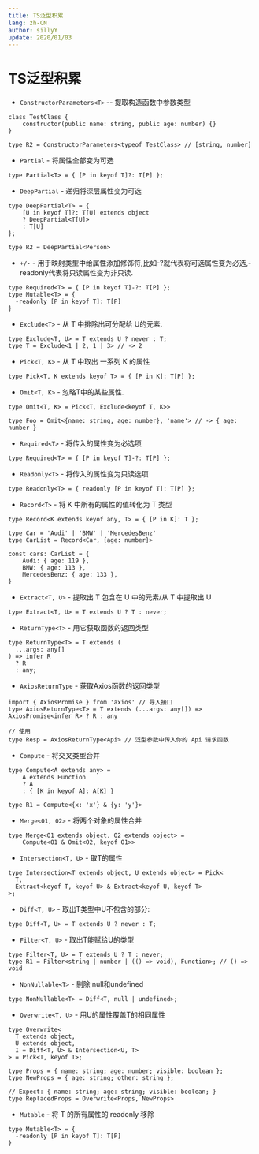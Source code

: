 ```yaml
---
title: TS泛型积累
lang: zh-CN
author: sillyY
update: 2020/01/03
---
```


# TS泛型积累

- `ConstructorParameters<T>` -- 提取构造函数中参数类型
```
class TestClass {
    constructor(public name: string, public age: number) {}
}
  
type R2 = ConstructorParameters<typeof TestClass> // [string, number]
```

- `Partial` - 将属性全部变为可选
```
type Partial<T> = { [P in keyof T]?: T[P] };
```

- `DeepPartial` - 递归将深层属性变为可选
```
type DeepPartial<T> = {
    [U in keyof T]?: T[U] extends object
    ? DeepPartial<T[U]>
    : T[U]
};

type R2 = DeepPartial<Person>
```

- `+/-` -  用于映射类型中给属性添加修饰符,比如-?就代表将可选属性变为必选,-readonly代表将只读属性变为非只读.
```
type Required<T> = { [P in keyof T]-?: T[P] };
type Mutable<T> = {
  -readonly [P in keyof T]: T[P]
}
```

- `Exclude<T>` - 从 T 中排除出可分配给 U的元素.
```
type Exclude<T, U> = T extends U ? never : T;
type T = Exclude<1 | 2, 1 | 3> // -> 2
```

- `Pick<T, K>` - 从 T 中取出 一系列 K 的属性
```
type Pick<T, K extends keyof T> = { [P in K]: T[P] };
```

- `Omit<T, K>` - 忽略T中的某些属性.
```
type Omit<T, K> = Pick<T, Exclude<keyof T, K>>

type Foo = Omit<{name: string, age: number}, 'name'> // -> { age: number }
```

- `Required<T>` - 将传入的属性变为必选项
```
type Required<T> = { [P in keyof T]-?: T[P] };
```

- `Readonly<T>` - 将传入的属性变为只读选项
```
type Readonly<T> = { readonly [P in keyof T]: T[P] };
```

- `Record<T>` - 将 K 中所有的属性的值转化为 T 类型
```
type Record<K extends keyof any, T> = { [P in K]: T };

type Car = 'Audi' | 'BMW' | 'MercedesBenz'
type CarList = Record<Car, {age: number}>

const cars: CarList = {
    Audi: { age: 119 },
    BMW: { age: 113 },
    MercedesBenz: { age: 133 },
}
```

- `Extract<T, U>` - 提取出 T 包含在 U 中的元素/从 T 中提取出 U
```
type Extract<T, U> = T extends U ? T : never;
```

- `ReturnType<T>` - 用它获取函数的返回类型
```
type ReturnType<T> = T extends (
  ...args: any[]
) => infer R
  ? R
  : any;
```

- `AxiosReturnType` - 获取Axios函数的返回类型
```
import { AxiosPromise } from 'axios' // 导入接口
type AxiosReturnType<T> = T extends (...args: any[]) => AxiosPromise<infer R> ? R : any

// 使用
type Resp = AxiosReturnType<Api> // 泛型参数中传入你的 Api 请求函数
```

- `Compute` - 将交叉类型合并
```
type Compute<A extends any> =
    A extends Function
    ? A
    : { [K in keyof A]: A[K] }

type R1 = Compute<{x: 'x'} & {y: 'y'}>
```

- `Merge<01, 02>` - 将两个对象的属性合并
```
type Merge<O1 extends object, O2 extends object> =
    Compute<O1 & Omit<O2, keyof O1>>
```

- `Intersection<T, U>` - 取T的属性
```
type Intersection<T extends object, U extends object> = Pick<
  T,
  Extract<keyof T, keyof U> & Extract<keyof U, keyof T>
>;
```

- `Diff<T, U>` - 取出T类型中U不包含的部分:
```
type Diff<T, U> = T extends U ? never : T;
```

- `Filter<T, U>` - 取出T能赋给U的类型
```
type Filter<T, U> = T extends U ? T : never;
type R1 = Filter<string | number | (() => void), Function>; // () => void
```

- `NonNullable<T>` - 剔除 null和undefined
```
type NonNullable<T> = Diff<T, null | undefined>;
```

- `Overwrite<T, U>` - 用U的属性覆盖T的相同属性
```
type Overwrite<
  T extends object,
  U extends object,
  I = Diff<T, U> & Intersection<U, T>
> = Pick<I, keyof I>;

type Props = { name: string; age: number; visible: boolean };
type NewProps = { age: string; other: string };

// Expect: { name: string; age: string; visible: boolean; }
type ReplacedProps = Overwrite<Props, NewProps>
```

- `Mutable` - 将 T 的所有属性的 readonly 移除
```
type Mutable<T> = {
  -readonly [P in keyof T]: T[P]
}
```